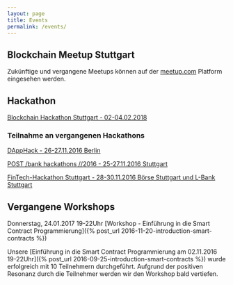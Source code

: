 ```yaml
---
layout: page
title: Events
permalink: /events/
---
```


## Blockchain Meetup Stuttgart

Zukünftige und vergangene Meetups können auf der [meetup.com](https://www.meetup.com/Blockchain-meetup/) Platform eingesehen werden.

## Hackathon

[Blockchain Hackathon Stuttgart - 02-04.02.2018](http://www.blockchain-hackathon.de/)

### Teilnahme an vergangenen Hackathons

[DAppHack - 26-27.11.2016 Berlin](https://www.eventbrite.de/e/dapphack-registration-29070767448?aff=es2)

[POST /bank hackathons //2016 - 25-27.11.2016 Stuttgart](http://hack.institute/events/post/bank/wo/stuttgart/)

[FinTech-Hackathon Stuttgart - 28-30.11.2016 Börse Stuttgart und L-Bank Stuttgart](https://www.stuttgart-financial.de/netzwerk/fintech-days/bankathon0/)

## Vergangene Workshops

Donnerstag, 24.01.2017 19-22Uhr [Workshop - Einführung in die Smart Contract Programmierung]({% post_url 2016-11-20-introduction-smart-contracts %})

Unsere [Einführung in die Smart Contract Programmierung am 02.11.2016 19-22Uhr]({% post_url 2016-09-25-introduction-smart-contracts %}) wurde erfolgreich mit 10 Teilnehmern durchgeführt. Aufgrund der positiven Resonanz durch die Teilnehmer werden wir den Workshop bald vertiefen.
